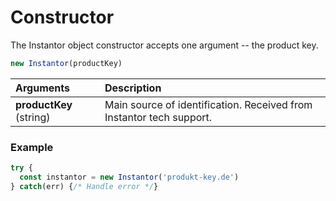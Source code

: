 # Constructor

The Instantor object constructor accepts one argument -- the product key.

```javascript
new Instantor(productKey)
```

| Arguments | Description |
| :--- | :--- |
| **productKey** \(string\) | Main source of identification. Received from Instantor tech support. |

### Example

```javascript
try {
  const instantor = new Instantor('produkt-key.de')
} catch(err) {/* Handle error */}
```



